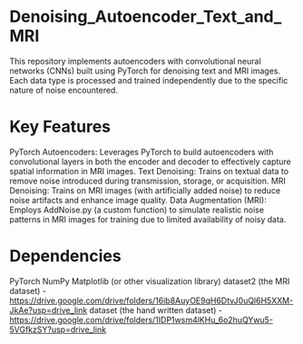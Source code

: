 # Denoising_Autoencoder_Text_and_MRI
This repository implements autoencoders with convolutional neural networks (CNNs) built using PyTorch for denoising text and MRI images. Each data type is processed and trained independently due to the specific nature of noise encountered.

# Key Features

PyTorch Autoencoders: Leverages PyTorch to build autoencoders with convolutional layers in both the encoder and decoder to effectively capture spatial information in MRI images.
Text Denoising: Trains on textual data to remove noise introduced during transmission, storage, or acquisition.
MRI Denoising: Trains on MRI images (with artificially added noise) to reduce noise artifacts and enhance image quality.
Data Augmentation (MRI): Employs AddNoise.py (a custom function) to simulate realistic noise patterns in MRI images for training due to limited availability of noisy data.
# Dependencies

PyTorch
NumPy
Matplotlib (or other visualization library)
dataset2 (the MRI dataset) - https://drive.google.com/drive/folders/16ib8AuyOE9qH6DtvJ0uQl6H5XXM-JkAe?usp=drive_link
dataset (the hand written dataset) - https://drive.google.com/drive/folders/1IDP1wsm4lKHu_6o2huQYwu5-5VGfkzSY?usp=drive_link
